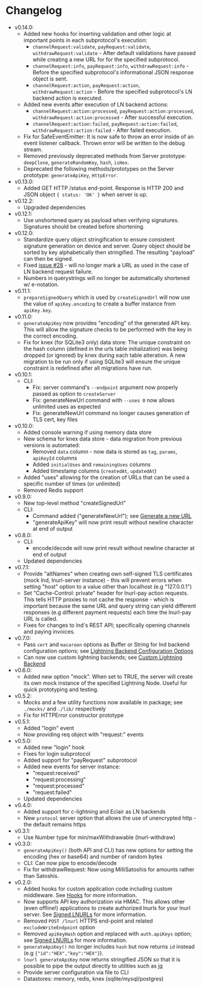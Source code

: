 # Changelog

* v0.14.0:
  * Added new hooks for inserting validation and other logic at important points in each subprotocol's execution:
    * `channelRequest:validate`, `payRequest:validate`, `withdrawRequest:validate` - After default validations have passed while creating a new URL for for the specified subprotocol.
    * `channelRequest:info`, `payRequest:info`, `withdrawRequest:info` - Before the specified subprotocol's informational JSON response object is sent.
    * `channelRequest:action`, `payRequest:action`, `withdrawRequest:action` - Before the specified subprotocol's LN backend action is executed.
  * Added new events after execution of LN backend actions:
    * `channelRequest:action:processed`, `payRequest:action:processed`, `withdrawRequest:action:processed` - After successful execution.
    * `channelRequest:action:failed`, `payRequest:action:failed`, `withdrawRequest:action:failed` - After failed execution.
  * Fix for SafeEventEmitter: It is now safe to throw an error inside of an event listener callback. Thrown error will be written to the debug stream.
  * Removed previously deprecated methods from Server prototype: `deepClone`, `generateRandomKey`, `hash`, `isHex`.
  * Deprecated the following methods/prototypes on the Server prototype: `generateApiKey`, `HttpError`.
* v0.13.0:
  * Added GET HTTP /status end-point. Response is HTTP 200 and JSON object `{ status: 'OK' }` when server is up.
* v0.12.2:
  * Upgraded dependencies
* v0.12.1:
  * Use unshortened query as payload when verifying signatures. Signatures should be created before shortening.
* v0.12.0:
  * Standardize query object stringification to ensure consistent signature generation on device and server. Query object should be sorted by key alphabetically then stringified. The resulting "payload" can then be signed.
  * Fixed [issue #28](https://github.com/chill117/lnurl-node/issues/28) - will no longer mark a URL as used in the case of LN backend request failure.
  * Numbers in querystrings will no longer be automatically shortened w/ e-notation.
* v0.11.1:
  * `prepareSignedQuery` which is used by `createSignedUrl` will now use the value of `apiKey.encoding` to create a buffer instance from `apiKey.key`.
* v0.11.0:
  * `generateApiKey` now provides "encoding" of the generated API key. This will allow the signature checks to be performed with the key in the correct encoding.
  * Fix for knex (for SQLite3 only) data store: The unique constraint on the hash column (defined in the urls table initialization) was being dropped (or ignored) by knex during each table alteration. A new migration to be run only if using SQLite3 will ensure the unique constraint is redefined after all migrations have run.
* v0.10.1:
  * CLI:
    * Fix: server command's `--endpoint` argument now properly passed as option to `createServer`
    * Fix: generateNewUrl command with `--uses 0` now allows unlimited uses as expected
    * Fix: generateNewUrl command no longer causes generation of TLS cert, key files
* v0.10.0:
  * Added console warning if using memory data store
  * New schema for knex data store - data migration from previous versions is automated:
    * Removed `data` column - now data is stored as `tag`, `params`, `apiKeyId` columns
    * Added `initialUses` and `remainingUses` columns
    * Added timestamp columns (`createdAt`, `updatedAt`)
  * Added "uses" allowing for the creation of URLs that can be used a specific number of times (or unlimited)
  * Removed Redis support
* v0.9.0:
  * New top-level method "createSignedUrl"
  * CLI:
    * Command added ("generateNewUrl"); see [Generate a new URL](https://github.com/chill117/lnurl-node/blob/master/README.md#generate-a-new-url)
    * "generateApiKey" will now print result without newline character at end of output
* v0.8.0:
  * CLI:
    * encode/decode will now print result without newline character at end of output
  * Updated dependencies
* v0.7.1:
  * Provide "altNames" when creating own self-signed TLS certificates (mock lnd, lnurl-server instance) - this will prevent errors when setting "host" option to a value other than localhost (e.g "127.0.0.1")
  * Set "Cache-Control: private" header for lnurl-pay action requests. This tells HTTP proxies to not cache the response - which is important because the same URL and query string can yield different responses (e.g different payment requests) each time the lnurl-pay URL is called.
  * Fixes for changes to lnd's REST API; specifically opening channels and paying invoices.
* v0.7.0:
  * Pass `cert` and `macaroon` options as Buffer or String for lnd backend configuration options; see [Lightning Backend Configuration Options](https://github.com/chill117/lnurl-node#lightning-backend-configuration-options)
  * Can now use custom lightning backends; see [Custom Lightning Backend](https://github.com/chill117/lnurl-node/blob/master/README.md#custom-lightning-backend)
* v0.6.0:
  * Added new option "mock". When set to TRUE, the server will create its own mock instance of the specified Lightning Node. Useful for quick prototyping and testing.
* v0.5.2:
  * Mocks and a few utility functions now available in package; see `./mocks/` and `./lib/` respectively
  * Fix for HTTPError constructor prototype
* v0.5.1:
  * Added "login" event
  * Now providing req object with "request:" events
* v0.5.0:
  * Added new "login" hook
  * Fixes for login subprotocol
  * Added support for "payRequest" subprotocol
  * Added new events for server instance:
    * "request:received"
    * "request:processing"
    * "request:processed"
    * "request:failed"
  * Updated dependencies
* v0.4.0:
  * Added support for c-lightning and Eclair as LN backends
  * New `protocol` server option that allows the use of unencrypted http - the default remains https
* v0.3.1:
  * Use Number type for min/maxWithdrawable (lnurl-withdraw)
* v0.3.0:
  * `generateApiKey()` (both API and CLI) has new options for setting the encoding (hex or base64) and number of random bytes
  * CLI: Can now pipe to encode/decode
  * Fix for withdrawRequest: Now using MilliSatoshis for amounts rather than Satoshis.
* v0.2.0:
  * Added hooks for custom application code including custom middleware. See [Hooks](https://github.com/chill117/lnurl-node/blob/master/README.md#hooks) for more information.
  * Now supports API key authorization via HMAC. This allows other (even offline!) applications to create authorized lnurls for your lnurl server. See [Signed LNURLs](https://github.com/chill117/lnurl-node/blob/master/README.md#signed-lnurls) for more information.
  * Removed `POST /lnurl` HTTPS end-point and related `excludeWriteEndpoint` option
  * Removed `apiKeyHash` option and replaced with `auth.apiKeys` option; see [Signed LNURLs](https://github.com/chill117/lnurl-node/blob/master/README.md#signed-lnurls) for more information.
  * `generateApiKey()` no longer includes `hash` but now returns `id` instead (e.g `{"id":"HEX","key":"HEX"}`).
  * `lnurl generateApiKey` now returns stringified JSON so that it is possible to pipe the output directly to utilities such as [jq](https://stedolan.github.io/jq/)
  * Provide server configuration via file to CLI
  * Datastores: memory, redis, knex (sqlite/mysql/postgres)
